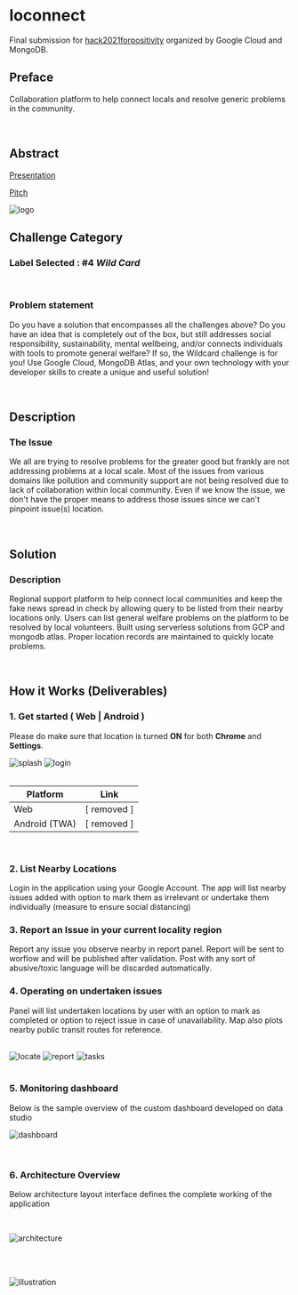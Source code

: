 # loconnect
Final submission for [hack2021forpositivity](https://hack2021forpositivity-platform.bemyapp.com) organized by Google Cloud and MongoDB.

## Preface
Collaboration platform to help connect locals and resolve generic problems in the community.

<br/>  

## Abstract

[Presentation](https://docs.google.com/presentation/d/1EIsOqHJ6odab3YuqRKj0rvgLOebA6IZPzSsvsqrI78w/edit?usp=sharing)

[Pitch](https://youtu.be/Mlr8S230720)

![logo](./markdown/logo.jpg)

## Challenge Category
### Label Selected : #4 *Wild Card*

<br/>  

### Problem statement
Do you have a solution that encompasses all the challenges above? Do you have an idea that is completely out of the box, but still addresses social responsibility, sustainability, mental wellbeing, and/or connects individuals with tools to promote general welfare? If so, the Wildcard challenge is for you! Use Google Cloud, MongoDB Atlas, and  your own technology with your developer skills to create a unique and useful solution!

<br/>  

## Description
### The Issue
We all are trying to resolve problems for the greater good but frankly are not addressing problems at a local scale. Most of the issues from various domains like pollution and community support are not being resolved due to lack of collaboration within local community. Even if we know the issue, we don't have the proper means to address those issues since we can't pinpoint issue(s) location.

<br/>  

## Solution
### Description
Regional support platform to help connect local communities and keep the fake news spread in check by allowing query to be listed from their nearby locations only. Users can list general welfare problems on the platform to be resolved by local volunteers. Built using serverless solutions from GCP and mongodb atlas. Proper location records are maintained to quickly locate problems. 

<br/>  

## How it Works (Deliverables)
### 1. **Get started ( Web | Android )**  
Please do make sure that location is turned **ON** for both **Chrome** and **Settings**.

<div >
    <span style={width:'50%'}>
        <img src="markdown/splash_screen.jpg" alt="splash"/>
    </span>
    <span style={width:'50%'}>
        <img src="markdown/login_screen.jpg" alt="login"/>
    </span>
</div>

<br/>  

| Platform      | Link                                                                                |
|---------------|-------------------------------------------------------------------------------------|
| Web           | [ removed ]                            | 
| Android (TWA) | [ removed ]  |

<br/>  

### 2. **List Nearby Locations**  
Login in the application using your Google Account. The app will list nearby issues added with option to mark them as irrelevant or undertake them individually (measure to ensure social distancing) 

### 3. **Report an Issue in your current locality region**  
Report any issue you observe nearby in report panel. Report will be sent to worflow and will be published after validation. Post with any sort of abusive/toxic language will be discarded automatically.

### 4. **Operating on undertaken issues**  
Panel will list undertaken locations by user with an option to mark as completed or option to reject issue in case of unavailability. Map also plots nearby public transit routes for reference. 

<br/>  

<div>
    <span style={width:'33%'}>
        <img src="markdown/locate.jpg" alt="locate" />
    </span>
    <span style={width:'33%'}>
        <img src="markdown/report.jpg" alt="report" />
    </span>
    <span style={width:'33%'}>
        <img src="markdown/my_tasks.jpg" alt="tasks" />
    </span>
</div>

<br/>  

### 5. **Monitoring dashboard**
Below is the sample overview of the custom dashboard developed on data studio

![dashboard](markdown/dashboard.png)

<br/>  

### 6. **Architecture Overview**  
Below architecture layout interface defines the complete working of the application

<br/>  

![architecture](markdown/architecture.png)

<br/>  

<br/>  

![illustration](markdown/illustration.jpg)
